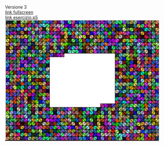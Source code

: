 Versione 3  
[link fullscreen](https://editor.p5js.org/benedettb/full/snNnAhCxN)  
[link esercizio p5](https://editor.p5js.org/benedettb/sketches/snNnAhCxN)  
![immagine](https://github.com/benedettb/archive/blob/master/benedettb/10%20PRINT/variazioni/variazione3/variazione10P_rettangoli_2020_06_24_09_56_15/variazione2.PNG)
